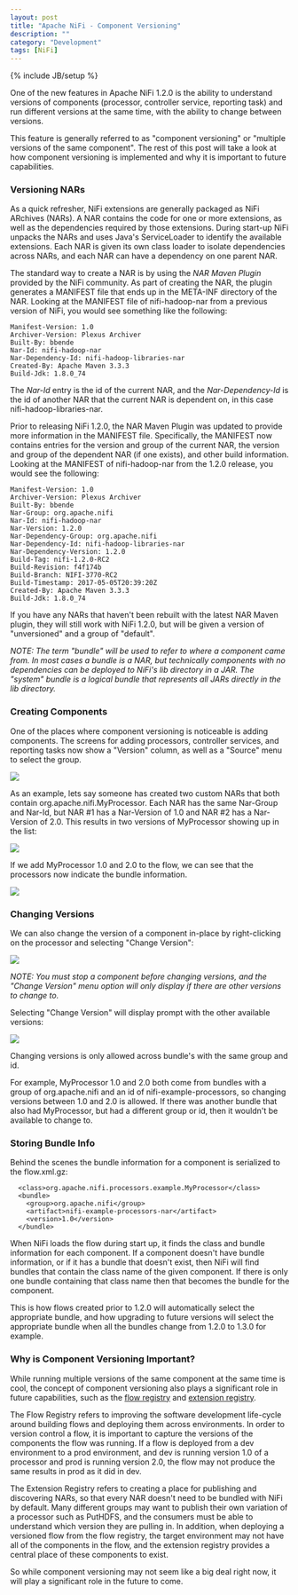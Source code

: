 ```yaml
---
layout: post
title: "Apache NiFi - Component Versioning"
description: ""
category: "Development"
tags: [NiFi]
---
```

{% include JB/setup %}

One of the new features in Apache NiFi 1.2.0 is the ability to understand versions of components
(processor, controller service, reporting task) and run different versions at the same time, with the
ability to change between versions.

This feature is generally referred to as "component versioning" or "multiple versions of the same component". The rest of
this post will take a look at how component versioning is implemented and why it is important to future capabilities.

### Versioning NARs

As a quick refresher, NiFi extensions are generally packaged as NiFi ARchives (NARs). A NAR contains the code for one or
more extensions, as well as the dependencies required by those extensions. During start-up NiFi unpacks the NARs and uses
Java's ServiceLoader to identify the available extensions. Each NAR is given its own class loader to isolate
dependencies across NARs, and each NAR can have a dependency on one parent NAR.

The standard way to create a NAR is by using the *NAR Maven Plugin* provided by the NiFi community. As part of creating the NAR,
the plugin generates a MANIFEST file that ends up in the META-INF directory of the NAR. Looking at the MANIFEST file of
nifi-hadoop-nar from a previous version of NiFi, you would see something like the following:

    Manifest-Version: 1.0
    Archiver-Version: Plexus Archiver
    Built-By: bbende
    Nar-Id: nifi-hadoop-nar
    Nar-Dependency-Id: nifi-hadoop-libraries-nar
    Created-By: Apache Maven 3.3.3
    Build-Jdk: 1.8.0_74

The *Nar-Id* entry is the id of the current NAR, and the *Nar-Dependency-Id* is the id of another NAR that the current NAR is
dependent on, in this case nifi-hadoop-libraries-nar.

Prior to releasing NiFi 1.2.0, the NAR Maven Plugin was updated to provide more information in the MANIFEST file.
Specifically, the MANIFEST now contains entries for the version and group of the current NAR, the version and group of
the dependent NAR (if one exists), and other build information. Looking at the MANIFEST of nifi-hadoop-nar from the 1.2.0
release, you would see the following:

    Manifest-Version: 1.0
    Archiver-Version: Plexus Archiver
    Built-By: bbende
    Nar-Group: org.apache.nifi
    Nar-Id: nifi-hadoop-nar
    Nar-Version: 1.2.0
    Nar-Dependency-Group: org.apache.nifi
    Nar-Dependency-Id: nifi-hadoop-libraries-nar
    Nar-Dependency-Version: 1.2.0
    Build-Tag: nifi-1.2.0-RC2
    Build-Revision: f4f174b
    Build-Branch: NIFI-3770-RC2
    Build-Timestamp: 2017-05-05T20:39:20Z
    Created-By: Apache Maven 3.3.3
    Build-Jdk: 1.8.0_74

If you have any NARs that haven't been rebuilt with the latest NAR Maven plugin, they will still work with NiFi 1.2.0,
but will be given a version of "unversioned" and a group of "default".

*NOTE: The term "bundle" will be used to refer to where a component came from. In most cases a bundle is a NAR, but
technically components with no dependencies can be deployed to NiFi's lib directory in a JAR. The "system" bundle is a
logical bundle that represents all JARs directly in the lib directory.*

### Creating Components

One of the places where component versioning is noticeable is adding components. The screens for
adding processors, controller services, and reporting tasks now show a "Version" column, as well as a "Source" menu
to select the group.

<img src="{{ BASE_PATH }}/assets/images/nifi-component-versioning/01-add-processor.png" class="img-responsive">

As an example, lets say someone has created two custom NARs that both contain org.apache.nifi.MyProcessor. Each NAR has
the same Nar-Group and Nar-Id, but NAR #1 has a Nar-Version of 1.0 and NAR #2 has a Nar-Version of 2.0. This results in
two versions of MyProcessor showing up in the list:

<img src="{{ BASE_PATH }}/assets/images/nifi-component-versioning/02-add-processor-my-processor.png" class="img-responsive">

If we add MyProcessor 1.0 and 2.0 to the flow, we can see that the processors now indicate the bundle
information.

<img src="{{ BASE_PATH }}/assets/images/nifi-component-versioning/03-my-processor-v1-and-v2.png" class="img-responsive">

### Changing Versions

We can also change the version of a component in-place by right-clicking on the processor and selecting "Change Version":

<img src="{{ BASE_PATH }}/assets/images/nifi-component-versioning/04-my-processor-change-version.png" class="img-responsive">

*NOTE: You must stop a component before changing versions, and the "Change Version" menu option will only display if there
are other versions to change to.*

Selecting "Change Version" will display prompt with the other available versions:

<img src="{{ BASE_PATH }}/assets/images/nifi-component-versioning/05-my-processor-change-version-2.png" class="img-responsive">

Changing versions is only allowed across bundle's with the same group and id.

For example, MyProcessor 1.0 and 2.0 both come from bundles with a group of org.apache.nifi and an id of nifi-example-processors,
so changing versions between 1.0 and 2.0 is allowed. If there was another bundle that also had MyProcessor, but had a
different group or id, then it wouldn't be available to change to.

### Storing Bundle Info

Behind the scenes the bundle information for a component is serialized to the flow.xml.gz:

      <class>org.apache.nifi.processors.example.MyProcessor</class>
      <bundle>
        <group>org.apache.nifi</group>
        <artifact>nifi-example-processors-nar</artifact>
        <version>1.0</version>
      </bundle>

When NiFi loads the flow during start up, it finds the class and bundle information for each component. If a
component doesn't have bundle information, or if it has a bundle that doesn't exist, then NiFi will find bundles that
contain the class name of the given component. If there is only one bundle containing that class name then that becomes
the bundle for the component.

This is how flows created prior to 1.2.0 will automatically select the appropriate bundle, and how upgrading to future
versions will select the appropriate bundle when all the bundles change from 1.2.0 to 1.3.0 for example.

### Why is Component Versioning Important?

While running multiple versions of the same component at the same time is cool, the concept of component versioning also
plays a significant role in future capabilities, such as the [flow registry](https://cwiki.apache.org/confluence/display/NIFI/Configuration+Management+of+Flows) and [extension registry](https://cwiki.apache.org/confluence/display/NIFI/Extension+Repositories+%28aka+Extension+Registry%29+for+Dynamically-loaded+Extensions).

The Flow Registry refers to improving the software development life-cycle around building flows and deploying them across
environments. In order to version control a flow, it is important to capture the versions of the components the flow was
running. If a flow is deployed from a dev environment to a prod environment, and dev is running version 1.0 of a processor
and prod is running version 2.0, the flow may not produce the same results in prod as it did in dev.

The Extension Registry refers to creating a place for publishing and discovering NARs, so that every NAR doesn't need to be
bundled with NiFi by default. Many different groups may want to publish their own variation of a processor such as PutHDFS,
and the consumers must be able to understand which version they are pulling in. In addition, when deploying a versioned flow
from the flow registry, the target environment may not have all of the components in the flow, and the extension registry
provides a central place of these components to exist.

So while component versioning may not seem like a big deal right now, it will play a significant role in the future to come.
